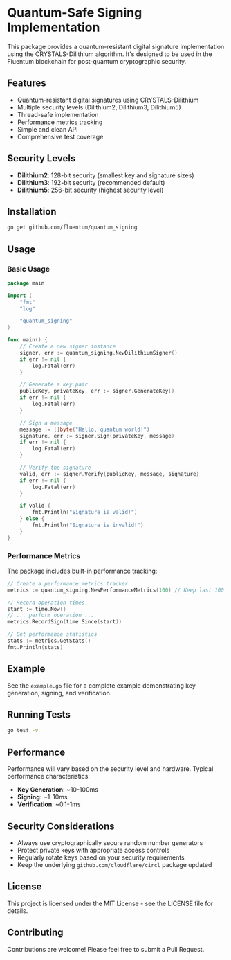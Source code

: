 # Quantum-Safe Signing Implementation

This package provides a quantum-resistant digital signature implementation using the CRYSTALS-Dilithium algorithm. It's designed to be used in the Fluentum blockchain for post-quantum cryptographic security.

## Features

- Quantum-resistant digital signatures using CRYSTALS-Dilithium
- Multiple security levels (Dilithium2, Dilithium3, Dilithium5)
- Thread-safe implementation
- Performance metrics tracking
- Simple and clean API
- Comprehensive test coverage

## Security Levels

- **Dilithium2**: 128-bit security (smallest key and signature sizes)
- **Dilithium3**: 192-bit security (recommended default)
- **Dilithium5**: 256-bit security (highest security level)

## Installation

```bash
go get github.com/fluentum/quantum_signing
```

## Usage

### Basic Usage

```go
package main

import (
	"fmt"
	"log"

	"quantum_signing"
)

func main() {
	// Create a new signer instance
	signer, err := quantum_signing.NewDilithiumSigner()
	if err != nil {
		log.Fatal(err)
	}

	// Generate a key pair
	publicKey, privateKey, err := signer.GenerateKey()
	if err != nil {
		log.Fatal(err)
	}

	// Sign a message
	message := []byte("Hello, quantum world!")
	signature, err := signer.Sign(privateKey, message)
	if err != nil {
		log.Fatal(err)
	}

	// Verify the signature
	valid, err := signer.Verify(publicKey, message, signature)
	if err != nil {
		log.Fatal(err)
	}

	if valid {
		fmt.Println("Signature is valid!")
	} else {
		fmt.Println("Signature is invalid!")
	}
}
```

### Performance Metrics

The package includes built-in performance tracking:

```go
// Create a performance metrics tracker
metrics := quantum_signing.NewPerformanceMetrics(100) // Keep last 100 samples

// Record operation times
start := time.Now()
// ... perform operation ...
metrics.RecordSign(time.Since(start))

// Get performance statistics
stats := metrics.GetStats()
fmt.Println(stats)
```

## Example

See the `example.go` file for a complete example demonstrating key generation, signing, and verification.

## Running Tests

```bash
go test -v
```

## Performance

Performance will vary based on the security level and hardware. Typical performance characteristics:

- **Key Generation**: ~10-100ms
- **Signing**: ~1-10ms
- **Verification**: ~0.1-1ms

## Security Considerations

- Always use cryptographically secure random number generators
- Protect private keys with appropriate access controls
- Regularly rotate keys based on your security requirements
- Keep the underlying `github.com/cloudflare/circl` package updated

## License

This project is licensed under the MIT License - see the LICENSE file for details.

## Contributing

Contributions are welcome! Please feel free to submit a Pull Request.
